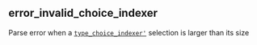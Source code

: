 ## error_invalid_choice_indexer

Parse error when a [`type_choice_indexer'`](type_choice_indexer.md) selection is larger than its size